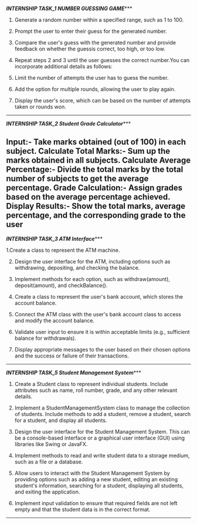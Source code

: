 *************INTERNSHIP TASK_1 NUMBER GUESSING GAME****************

1. Generate a random number within a specified range, such as 1 to 100.

2. Prompt the user to enter their guess for the generated number.

3. Compare the user's guess with the generated number and provide feedback on whether the guessis correct, too high, or too low.

4. Repeat steps 2 and 3 until the user guesses the correct number.You can incorporate additional details as follows:

5. Limit the number of attempts the user has to guess the number.
  
6. Add the option for multiple rounds, allowing the user to play again.
 
8. Display the user's score, which can be based on the number of attempts taken or rounds won.
--------------------------------------------------------------------------------------------------------------------------
*************INTERNSHIP TASK_2 Student Grade Calculator****************

Input:-                        Take marks obtained (out of 100) in each subject.
Calculate Total Marks:-        Sum up the marks obtained in all subjects.
Calculate Average Percentage:- Divide the total marks by the total number of subjects to get the
average percentage.
Grade Calculation:-            Assign grades based on the average percentage achieved.
Display Results:-              Show the total marks, average percentage, and the corresponding grade to the user
--------------------------------------------------------------------------------------------------------------------------
*************INTERNSHIP TASK_3 ATM Interface****************

1.Create a class to represent the ATM machine.

2. Design the user interface for the ATM, including options such as withdrawing, depositing, and checking the balance.

3. Implement methods for each option, such as withdraw(amount), deposit(amount), and checkBalance().

4. Create a class to represent the user's bank account, which stores the account balance.

5. Connect the ATM class with the user's bank account class to access and modify the account balance.

6. Validate user input to ensure it is within acceptable limits (e.g., sufficient balance for withdrawals).

7. Display appropriate messages to the user based on their chosen options and the success or failure of their transactions.

-----------------------------------------------------------------------------------------------------------------------

*************INTERNSHIP TASK_5 Student Management System****************

1. Create a Student class to represent individual students. Include attributes such as name, roll
   number, grade, and any other relevant details.
2. Implement a StudentManagementSystem class to manage the collection of students. Include
   methods to add a student, remove a student, search for a student, and display all students.

3. Design the user interface for the Student Management System. This can be a console-based
   interface or a graphical user interface (GUI) using libraries like Swing or JavaFX.

4. Implement methods to read and write student data to a storage medium, such as a file or a database.

5. Allow users to interact with the Student Management System by providing options such as
   adding a new student, editing an existing student's information, searching for a student, displaying all
   students, and exiting the application.
6. Implement input validation to ensure that required fields are not left empty and that the student
   data is in the correct format.

---------------------------------------------------------------------------------------------------------------------










